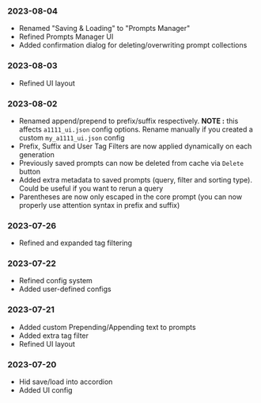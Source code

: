 ### 2023-08-04

* Renamed "Saving & Loading" to "Prompts Manager"
* Refined Prompts Manager UI
* Added confirmation dialog for deleting/overwriting prompt collections

### 2023-08-03

* Refined UI layout

### 2023-08-02

* Renamed append/prepend to prefix/suffix respectively. **NOTE :** this affects `a1111_ui.json` config options. Rename manually if you created a custom `my_a1111_ui.json` config
* Prefix, Suffix and User Tag Filters are now applied dynamically on each generation
* Previously saved prompts can now be deleted from cache via `Delete` button
* Added extra metadata to saved prompts (query, filter and sorting type). Could be useful if you want to rerun a query
* Parentheses are now only escaped in the core prompt (you can now properly use attention syntax in prefix and suffix)

### 2023-07-26

* Refined and expanded tag filtering

### 2023-07-22

* Refined config system
* Added user-defined configs

### 2023-07-21

* Added custom Prepending/Appending text to prompts
* Added extra tag filter
* Refined UI layout

### 2023-07-20

* Hid save/load into accordion
* Added UI config
